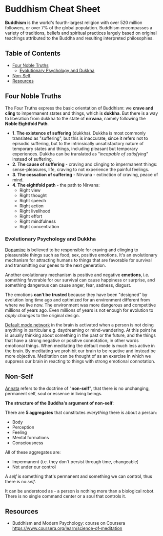 # Buddhism Cheat Sheet

**Buddhism** is the world's fourth-largest religion with over 520 million followers, 
or over 7% of the global population. Buddhism encompasses a variety of traditions, beliefs 
and spiritual practices largely based on original teachings attributed to the Buddha and resulting 
interpreted philosophies.

## Table of Contents

- [Four Noble Truths](#four-noble-truths)
  - [Evolutionary Psychology and Dukkha](#evolutionary-psychology-and-dukkha)
- [Non-Self](non-self)
- [Resources](#resources)

## Four Noble Truths

The Four Truths express the basic orientation of Buddhism: we **crave and cling** to impermanent states and things, 
which is **dukkha**. But there is a way to liberation from dukkha to the state of **nirvana**, namely following the 
**Noble Eightfold Path**.

- **1. The existence of suffering** (dukkha). Dukkha is most commonly translated as "suffering", but this is inaccurate, 
since it refers not to episodic suffering, but to the intrinsically unsatisfactory nature of temporary states and 
things, including pleasant but temporary experiences. Dukkha can be translated as "*incapable of satisfying*" 
instead of suffering.
- **2. The cause of suffering** - craving and clinging to impermanent things: sense-pleasures, life, craving to not 
experience the painful feelings.
- **3. The cessation of suffering** - Nirvana - extinction of craving, peace of mind.
- **4. The eightfold path** - the path to Nirvana:
  - Right view
  - Right thought
  - Right speech
  - Right action
  - Right livelihood
  - Right effort
  - Right mindfulness
  - Right concentration

### Evolutionary Psychology and Dukkha

[Dopamine](https://en.wikipedia.org/wiki/Dopamine) is believed to be responsible for craving and clinging to 
pleasurable things such as food, sex, positive emotions. It's an evolutionary mechanism for attracting humans to things
that are favorable for survival and transmitting our genes to the next generation.

Another evolutionary mechanism is positive and negative **emotions**, i.e. something favorable for our survival can cause 
happiness or surprise, and something dangerous can cause anger, fear, sadness, disgust. 

The emotions **can't be trusted** because they have been "designed" by evolution long time ago and optimized for an 
environment different from where we live now. The environment was more dangerous and competitive millions of years ago.
Even millions of years is not enough for evolution to *apply changes* to the original design.

[Default mode network](https://en.wikipedia.org/wiki/Default_mode_network) in the brain is activated when a person is 
not doing anything in particular e.g. daydreaming or mind-wandering. At this point he is usually 
thinking about something in the past or the future, and the things that have a strong negative or positive connotation, 
in other words emotional things. When meditating the default mode is much less active in the brain. 
By meditating we prohibit our brain to be reactive and instead be more objective.
Meditation can be thought of as an exercise in which we suppress our brain in reacting to things with strong emotional 
connotation.

## Non-Self

[Annata](https://en.wikipedia.org/wiki/Anatta) refers to the doctrine of "**non-self**", that there is no unchanging, 
permanent self, soul or essence in living beings.

**The structure of the Buddha's argument of non-self**:
 
There are **5 aggregates** that constitutes *everything* there is about a person:

- Body
- Perception 
- Feeling
- Mental formations
- Consciousness

All of these aggregates are:

- Impermanent (i.e. they don't persist through time, changeable)
- Not under our control 

A *self* is something that's permanent and something we can control, thus there is no *self*.

It can be understood as - a person is nothing more than a biological robot. There is no single command center or a soul
that controls it.
 
## Resources

- Buddhism and Modern Psychology: course on Coursera https://www.coursera.org/learn/science-of-meditation
   
